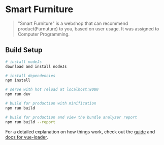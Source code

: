 # Smart Furniture

> "Smart Furniture" is a webshop that can recommend product(Furnuture) to you, based on user usage.
   It was assigned to Computer Programming.

## Build Setup

``` bash
# install nodeJs
download and install nodeJs

# install dependencies
npm install

# serve with hot reload at localhost:8080
npm run dev

# build for production with minification
npm run build

# build for production and view the bundle analyzer report
npm run build --report
```

For a detailed explanation on how things work, check out the [guide](http://vuejs-templates.github.io/webpack/) and [docs for vue-loader](http://vuejs.github.io/vue-loader).
